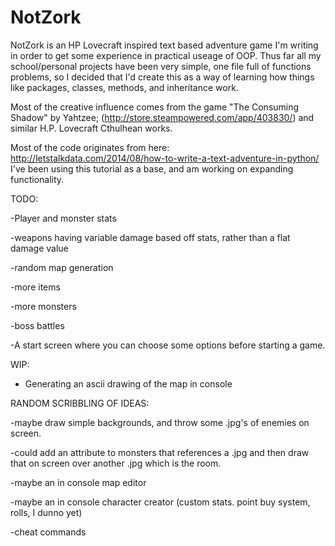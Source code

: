 # NotZork
NotZork is an HP Lovecraft inspired text based adventure game I'm writing in order to get some experience in 
practical useage of OOP. Thus far all my school/personal projects have been very simple, one file full of 
functions problems, so I decided that I'd create this as a way of learning how things like packages, classes, 
methods, and inheritance work.

Most of the creative influence comes from the game "The Consuming Shadow" by Yahtzee; (http://store.steampowered.com/app/403830/)
and similar H.P. Lovecraft Cthulhean works. 

Most of the code originates from here: http://letstalkdata.com/2014/08/how-to-write-a-text-adventure-in-python/
I've been using this tutorial as a base, and am working on expanding functionality.

TODO:

-Player and monster stats

-weapons having variable damage based off stats, rather than a flat damage value

-random map generation

-more items

-more monsters

-boss battles

-A start screen where you can choose some options before starting a game.

WIP:

- Generating an ascii drawing of the map in console


RANDOM SCRIBBLING OF IDEAS:

-maybe draw simple backgrounds, and throw some .jpg's of enemies on screen.

-could add an attribute to monsters that references a .jpg and then draw that on screen over another .jpg which is the room.

-maybe an in console map editor

-maybe an in console character creator (custom stats. point buy system, rolls, I dunno yet)

-cheat commands
